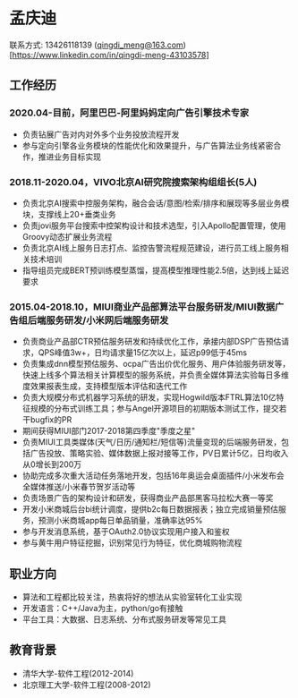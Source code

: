 # 孟庆迪
联系方式: 13426118139 (qingdi_meng@163.com) [https://www.linkedin.com/in/qingdi-meng-43103578]

## 工作经历

### 2020.04-目前，阿里巴巴-阿里妈妈定向广告引擎技术专家
- 负责钻展广告对内对外多个业务投放流程开发
- 参与定向引擎各业务模块的性能优化和效果提升，与广告算法业务线紧密合作，推进业务目标实现

### 2018.11-2020.04，VIVO北京AI研究院搜索架构组组长(5人)
- 负责北京AI搜索中控服务架构，融合会话/意图/检索/排序和展现等多层业务模块，支撑线上20+垂类业务
- 负责jovi服务平台搜索中控架构设计和技术选型，引入Apollo配置管理，使用Groovy动态扩展业务流程
- 负责北京AI线上服务日志打点、监控告警流程规范建设，进行员工线上服务相关技术培训
- 指导组员完成BERT预训练模型蒸馏，提高模型推理性能2.5倍，达到线上延迟要求

### 2015.04-2018.10，MIUI商业产品部算法平台服务研发/MIUI数据广告组后端服务研发/小米网后端服务研发
- 负责商业产品部CTR预估服务研发和持续优化工作，承接内部DSP广告预估请求，QPS峰值3w+，日均请求量15亿次以上，延迟p99低于45ms
- 负责集成dnn模型预估服务、ocpa广告出价优化服务、用户体验服务研发等，快速上线多个算法相关计算模型的服务系统，并负责全媒体算法实验每日多维度效果报表生成，支持模型版本评估和迭代工作
- 负责大规模分布式机器学习系统的研发，实现Hogwild版本FTRL算法10亿特征规模的分布式训练工具；参与Angel开源项目的初期版本测试工作，提交若干bugfix的PR
- 期间获得MIUI部门2017-2018第四季度"季度之星"
- 负责MIUI工具类媒体(天气/日历/通知栏/短信等)流量变现的后端服务研发，包括广告投放、策略实验、媒体数据上报对接等工作，PV日累计5亿，日均收入从0增长到200万
- 协助完成多次重大活动任务落地开发，包括16年奥运会桌面插件/小米发布会全媒体推送/小米春节贺岁活动等
- 负责场景广告的架构设计和研发，获得商业产品部黑客马拉松大赛一等奖
- 开发小米商城后台bi统计调度，提供b2c每日数据报表；独立完成销量预估服务，预测小米商城app每日单品销量，准确率达95%
- 参与开发消息系统，基于OAuth2.0协议实现用户接入和鉴权
- 参与黄牛用户特征挖掘，识别常见行为特征，优化商城购物流程

## 职业方向

- 算法和工程都比较关注，热衷将好的想法从实验室转化工业实现
- 开发语言：C++/Java为主，python/go有接触
- 平台工具：大数据、日志系统、分布式服务研发等常见工具

## 教育背景
- 清华大学-软件工程(2012-2014)
- 北京理工大学-软件工程(2008-2012)

